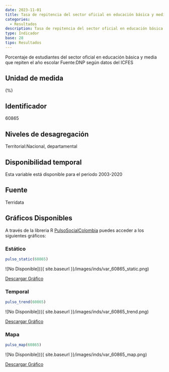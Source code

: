 ```yaml
---
date: 2023-11-01
title: Tasa de repitencia del sector oficial en educación básica y media (Desde transición hasta once) (dpto)
categories:
  - Resultados
description: Tasa de repitencia del sector oficial en educación básica y media (Desde transición hasta once)
type: Indicador
base: 28
tipo: Resultados
--- 
```


Porcentaje de estudiantes del sector oficial en educación básica y media que repiten el año escolar
Fuente:DNP según datos del ICFES

## Unidad de medida
(%)

## Identificador
60865

## Niveles de desagregación
Territorial:Nacional, departamental

## Disponibilidad temporal
Esta variable está disponible para el periodo 2003-2020

## Fuente
Terridata

## Gráficos Disponibles

A través de la libreria R [PulsoSocialColombia](https://github.com/pulsosocialcolombia/PulsoSocialColombia) puedes acceder a los siguientes gráficos:

### Estático

``` R
pulso_static(60865)
```

![No Disponible]({{ site.baseurl }}/images/inds/var_60865_static.png)

<a href='{{ site.baseurl }}/images/inds/var_60865_static.png'>Descargar Gráfico</a>

### Temporal

``` R
pulso_trend(60865)
```

![No Disponible]({{ site.baseurl }}/images/inds/var_60865_trend.png)

<a href='{{ site.baseurl }}/images/inds/var_60865_trend.png'>Descargar Gráfico</a>

### Mapa

``` R
pulso_map(60865)
```

![No Disponible]({{ site.baseurl }}/images/inds/var_60865_map.png)

<a href='{{ site.baseurl }}/images/inds/var_60865_map.png'>Descargar Gráfico</a>
